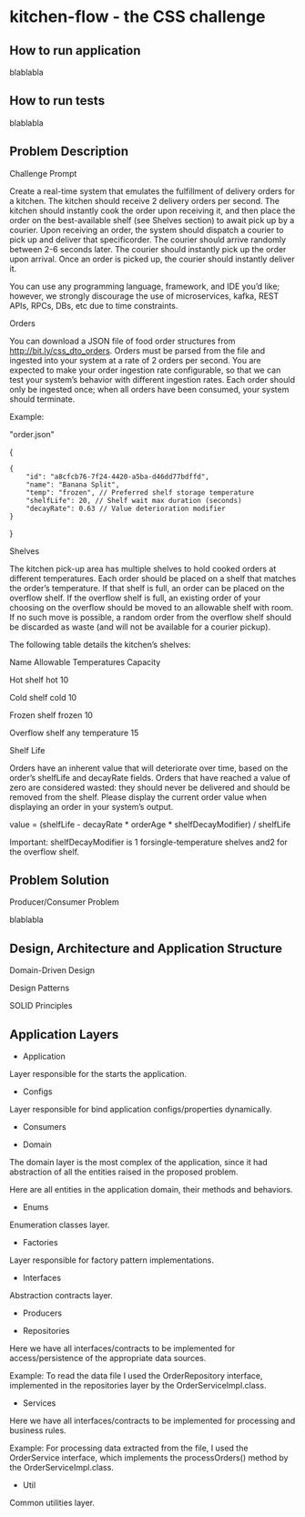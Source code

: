 # kitchen-flow - the CSS challenge

## How to run application

blablabla

## How to run tests

blablabla

## Problem Description

Challenge Prompt

Create a real-time system that emulates the fulfillment of delivery orders for a kitchen. The kitchen should receive 2 delivery orders per second. 
The kitchen should instantly cook the order upon receiving it, and then place the order on the best-available shelf (see ​Shelves section​) to await pick up by a courier.
Upon receiving an order, the system should dispatch a courier to pick up and deliver that ​specific​ order. The courier should arrive ​randomly​ between 2-6 seconds later. 
The courier should instantly pick up the order upon arrival. Once an order is picked up, the courier should instantly deliver it.

You can use any programming language, framework, and IDE you’d like; ​however​, we ​strongly discourage​ the use of microservices, kafka, REST APIs, RPCs, DBs, etc due to time constraints.

Orders

You can download a JSON file of food order structures from ​http://bit.ly/css_dto_orders​. Orders must be parsed from the file and ingested into your system at a rate of 2 orders per second. You are expected to make your order ingestion rate configurable, so that we can test your system’s behavior with different ingestion rates. Each order should only be ingested once; when all orders have been consumed, your system should terminate.

Example:

"order.json"

{

    {
        "id": "a8cfcb76-7f24-4420-a5ba-d46dd77bdffd",
        "name": "Banana Split",
        "temp": "frozen", ​// Preferred shelf storage temperature
        "shelfLife": 20, /​/ Shelf wait max duration (seconds)
        "decayRate": 0.63 /​/ Value deterioration modifier 
    }
}

Shelves

The kitchen pick-up area has multiple shelves to hold cooked orders at different temperatures. Each order should be placed on a shelf that matches the order’s temperature. 
If that shelf is full, an order can be placed on the overflow shelf. 
If the overflow shelf is full, an existing order of your choosing on the overflow should be moved to an allowable shelf with room​.​ 
If no such move is possible, a random order from the overflow shelf should be discarded as waste (and will not be available for a courier pickup). 

The following table details the kitchen’s shelves:

Name             Allowable Temperatures    Capacity

Hot shelf        hot                       10

Cold shelf       cold                      10

Frozen shelf     frozen                    10

Overflow shelf   any temperature           15

Shelf Life

Orders have an inherent value that will deteriorate over time, based on the order’s ​shelfLife​ and decayRate​ fields. 
Orders that have reached a value of zero are considered wasted: they should never be delivered and should be removed from the shelf. 
Please display the current order value when displaying an order in your system’s output.

value = (s​helfLife​ - ​decayRate *​​​ orderAge * shelfDecayModifier)​ / shelfLife
   
Important: shelfDecayModifier​ is 1​ ​forsingle-temperature shelves and ​2​ for the overflow shelf.


## Problem Solution

Producer/Consumer Problem

blablabla

## Design, Architecture and Application Structure

Domain-Driven Design

Design Patterns

SOLID Principles

## Application Layers

* Application

Layer responsible for the starts the application. 

* Configs

Layer responsible for bind application configs/properties dynamically.

* Consumers

* Domain

The domain layer is the most complex of the application, since it had abstraction of all the entities raised in the proposed problem.

Here are all entities in the application domain, their methods and behaviors.

* Enums

Enumeration classes layer.

* Factories

Layer responsible for factory pattern implementations.

* Interfaces

Abstraction contracts layer. 

* Producers

* Repositories

Here we have all interfaces/contracts to be implemented for access/persistence of the appropriate data sources.

Example: To read the data file I used the OrderRepository interface, implemented in the repositories layer by the OrderServiceImpl.class.

* Services

Here we have all interfaces/contracts to be implemented for processing and business rules.

Example: For processing data extracted from the file, I used the OrderService interface, which implements the processOrders() method by the OrderServiceImpl.class.

* Util

Common utilities layer.






